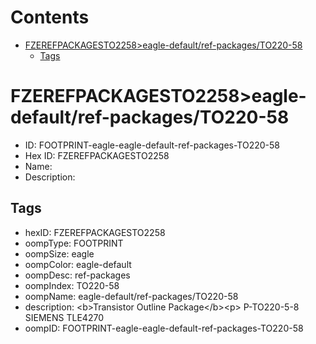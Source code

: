 



Contents
========

* [FZEREFPACKAGESTO2258>eagle-default/ref-packages/TO220-58](#fzerefpackagesto2258eagle-defaultref-packagesto220-58)
	* [Tags](#tags)

# FZEREFPACKAGESTO2258>eagle-default/ref-packages/TO220-58

- ID: FOOTPRINT-eagle-eagle-default-ref-packages-TO220-58
- Hex ID: FZEREFPACKAGESTO2258
- Name: 
- Description: 

## Tags

- hexID: FZEREFPACKAGESTO2258
- oompType: FOOTPRINT
- oompSize: eagle
- oompColor: eagle-default
- oompDesc: ref-packages
- oompIndex: TO220-58
- oompName: eagle-default/ref-packages/TO220-58
- description: &lt;b&gt;Transistor Outline Package&lt;/b&gt;&lt;p&gt;&#xD;
P-TO220-5-8 SIEMENS TLE4270
- oompID: FOOTPRINT-eagle-eagle-default-ref-packages-TO220-58
